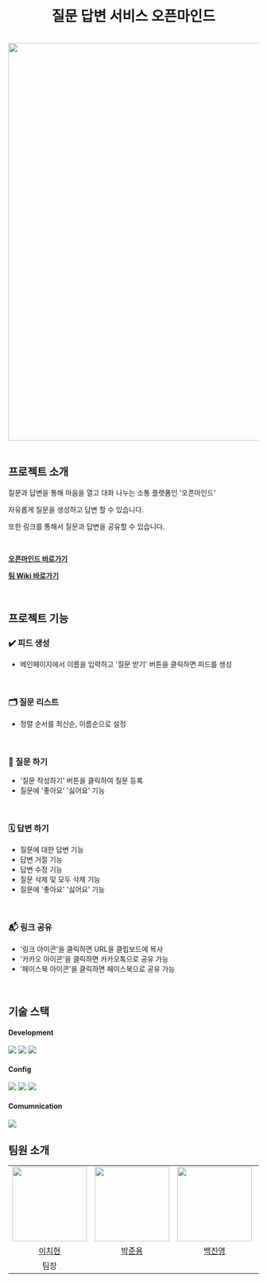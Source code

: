 <div align="center">
    <h1>질문 답변 서비스 오픈마인드</h1>
    <br/>
    <img src="https://github.com/OPENMIND-TFT/OPENMIND/assets/72595163/7e3bfdd9-4632-4631-9c73-5535877889c2" width="800px" />
</div>

<br/>

## 프로젝트 소개

질문과 답변을 통해 마음을 열고 대화 나누는 소통 플랫폼인 '오픈마인드'

자유롭게 질문을 생성하고 답변 할 수 있습니다.

또한 링크를 통해서 질문과 답변을 공유할 수 있습니다.

<br/>

**[오픈마인드 바로가기](https://www.naver.com/)**  

**[팀 Wiki 바로가기](https://github.com/OPENMIND-TFT/OPENMIND/wiki)**

<br/>

## 프로젝트 기능

### ✔️ 피드 생성

- 메인페이지에서 이름을 입력하고 '질문 받기' 버튼을 클릭하면 피드를 생성 

<br/>

### 🗂️ 질문 리스트

- 정렬 순서를 최신순, 이름순으로 설정

<br/>

### 📖 질문 하기

- '질문 작성하기' 버튼을 클릭하여 질문 등록
- 질문에 '좋아요' '싫어요' 기능

<br/>

### 🗓️ 답변 하기

- 질문에 대한 답변 기능
- 답변 거절 기능
- 답변 수정 기능
- 질문 삭제 및 모두 삭제 기능
- 질문에 '좋아요' '싫어요' 기능

<br/>

### 📬 링크 공유

- '링크 아이콘'을 클릭하면 URL을 클립보드에 복사
- '카카오 아이콘'을 클릭하면 카카오톡으로 공유 가능
- '페이스북 아이콘'을 클릭하면 페이스북으로 공유 가능

<br/>

## 기술 스택

#### Development

<img src="https://img.shields.io/badge/javascript-F7DF1E?style=for-the-badge&logo=javascript&logoColor=white" /> 
<img src="https://img.shields.io/badge/react-3178C6?style=for-the-badge&logo=react&logoColor=white" />
<img src="https://img.shields.io/badge/styledcomponent-06B6D4?style=for-the-badge&logo=styledcomponent&logoColor=white" /> 

#### Config

<img src="https://img.shields.io/badge/eslint-4B32C3?style=for-the-badge&logo=eslint&logoColor=white" />
<img src="https://img.shields.io/badge/prettier-F7B93E?style=for-the-badge&logo=prettier&logoColor=white"  />
<img src="https://img.shields.io/badge/husky-E94E2D?style=for-the-badge&logo=styledcomponent&logoColor=white"/>

#### Comumnication

<img src="https://img.shields.io/badge/discord-5865f2?style=for-the-badge&logo=discord&logoColor=white">

<br/>

## 팀원 소개

<div align="left">

<table>
    <tr>
        <td align="center"><img src="https://github.com/DanteSnow.png" width="150"></td>
        <td align="center"><img src="https://github.com/mocking-tiger.png" width="150"></td>
        <td align="center"><img src="https://github.com/jinyoung1018.png" width="150"></td>
        <td align="center"><img src="https://github.com/nyaknya.png" width="150"></td>
        <td align="center"><img src="https://github.com/haeyong9701.png" width="150"></td>
    </tr>
    <tr>
        <td align="center"><a href="https://github.com/DanteSnow">이치현</a></td>
        <td align="center"><a href="https://github.com/mocking-tiger">박준용</a></td>
        <td align="center"><a href="https://github.com/jinyoung1018">백진영</a></td>
        <td align="center"><a href="https://github.com/nyaknya">심은주</a></td>
        <td align="center"><a href="https://github.com/haeyong9701">윤해용</a></td>
    </tr>
    <tr>
        <td align="center">팀장</td>
    </tr>
</table>
</div>

<br>
<div>
